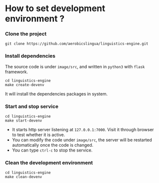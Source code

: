 # How to set development environment ?

### Clone the project
```
git clone https://github.com/aerobicslingua/linguistics-engine.git
```

### Install dependencies
The source code is under `image/src`, and written in `python3` with `flask` framework.
```
cd linguistics-engine
make create-devenv
```
It will install the dependencies packages in system.

### Start and stop service
```
cd linguistics-engine
make start-devenv
```

* It starts http server listening at `127.0.0.1:7000`. Visit it through browser to test whether it is active.
* You can modify the code under `image/src`, the server will be restarted automatically once the code is changed.
* You can type `ctrl-c` to stop the service.


### Clean the development environment
```
cd linguistics-engine
make clean-devenv
```
